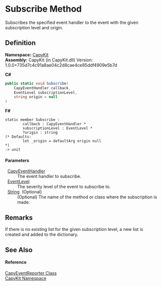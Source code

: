 # Subscribe Method


Subscribes the specified event handler to the event with the given subscription level and origin.



## Definition
**Namespace:** <a href="N_CapyKit.md">CapyKit</a>  
**Assembly:** CapyKit (in CapyKit.dll) Version: 1.0.0+735d7c4c91a8ae04c2d8cae4ce85ddf4909e5b7d

**C#**
``` C#
public static void Subscribe(
	CapyEventHandler callback,
	EventLevel subscriptionLevel,
	string origin = null
)
```
**F#**
``` F#
static member Subscribe : 
        callback : CapyEventHandler * 
        subscriptionLevel : EventLevel * 
        ?origin : string 
(* Defaults:
        let _origin = defaultArg origin null
*)
-> unit 
```



#### Parameters
<dl><dt>  <a href="T_CapyKit_CapyEventHandler.md">CapyEventHandler</a></dt><dd>The event handler to subscribe.</dd><dt>  <a href="T_CapyKit_EventLevel.md">EventLevel</a></dt><dd>The severity level of the event to subscribe to.</dd><dt>  <a href="https://learn.microsoft.com/dotnet/api/system.string" target="_blank" rel="noopener noreferrer">String</a>  (Optional)</dt><dd>(Optional) The name of the method or class where the subscription is made.</dd></dl>

## Remarks
If there is no existing list for the given subscription level, a new list is created and added to the dictionary.

## See Also


#### Reference
<a href="T_CapyKit_CapyEventReporter.md">CapyEventReporter Class</a>  
<a href="N_CapyKit.md">CapyKit Namespace</a>  
